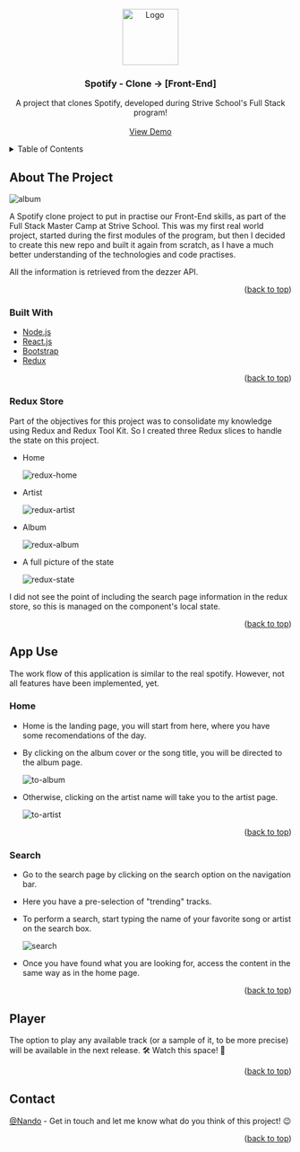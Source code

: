 <div id="top"></div>

<!-- PROJECT LOGO -->
<br />
<div align="center">
  <a href="https://github.com/Nando-C/StriveM7D5">
    <img src="public/assets/spotify-logo.png" alt="Logo" height="100">
  </a>

<h3 align="center">Spotify - Clone  -> [Front-End]</h3>

  <p align="center">
    A project that clones Spotify, developed during Strive School's Full Stack program!
    <br />
    <br />
    <a href="https://nandotify.vercel.app/">View Demo</a>
    <!-- ·
    <a href="https://github.com/Nando-C/Buildweek2/issues">Report Bug</a> -->
  </p>
</div>

<!-- TABLE OF CONTENTS -->
<details>
  <summary>Table of Contents</summary>
  <ol>
    <li>
      <a href="#about-the-project">About The Project</a>
      <ul>
        <li><a href="#built-with">Built With</a></li>
        <li><a href="#redux-store">Redux Store</a>
      </ul>
    </li>
    <li><a href="#app-use">App Use</a>
     <ul>
        <li><a href="#home">Home</a></li>
        <li><a href="#search">Search</a></li>
      </ul>
    </li>
    <li><a href="#player">Player</a></li>
    <li><a href="#contact">Contact</a></li>
  </ol>
</details>

<!-- ABOUT THE PROJECT -->

## About The Project

<img src="public/assets/nandotify-screenshot.png" alt="album">

A Spotify clone project to put in practise our Front-End skills, as part of the Full Stack Master Camp at Strive School. This was my first real world project, started during the first modules of the program, but then I decided to create this new repo and built it again from scratch, as I have a much better understanding of the technologies and code practises.

All the information is retrieved from the dezzer API.

<p align="right">(<a href="#top">back to top</a>)</p>

### Built With

- [Node.js](https://nodejs.org/)
- [React.js](https://reactjs.org/)
- [Bootstrap](https://getbootstrap.com)
- [Redux](https://redux.js.org/)

<p align="right">(<a href="#top">back to top</a>)</p>

### Redux Store

Part of the objectives for this project was to consolidate my knowledge using Redux and Redux Tool Kit. So I created three Redux slices to handle the state on this project.

- Home

    <img src="public/assets/redux-home.png" alt="redux-home">

- Artist

    <img src="public/assets/redux-artist.png" alt="redux-artist">

- Album

    <img src="public/assets/redux-album.png" alt="redux-album">

- A full picture of the state

    <img src="public/assets/redux-graph.png" alt="redux-state">

I did not see the point of including the search page information in the redux store, so this is managed on the component's local state.

<p align="right">(<a href="#top">back to top</a>)</p>

<!-- USAGE EXAMPLES -->

## App Use

The work flow of this application is similar to the real spotify. However, not all features have been implemented, yet.

### Home

- Home is the landing page, you will start from here, where you have some recomendations of the day.
- By clicking on the album cover or the song title, you will be directed to the album page.

    <img src="public/assets/home-album.gif" alt="to-album">

- Otherwise, clicking on the artist name will take you to the artist page.

    <img src="public/assets/home-artist.gif" alt="to-artist">

<p align="right">(<a href="#top">back to top</a>)</p>

### Search

- Go to the search page by clicking on the search option on the navigation bar.
- Here you have a pre-selection of "trending" tracks.
- To perform a search, start typing the name of your favorite song or artist on the search box.

    <img src="public/assets/search.gif" alt="search">

- Once you have found what you are looking for, access the content in the same way as in the home page.

<p align="right">(<a href="#top">back to top</a>)</p>

<!-- CONTACT -->

## Player

The option to play any available track (or a sample of it, to be more precise) will be available in the next release. 🛠 Watch this space! 👀

<p align="right">(<a href="#top">back to top</a>)</p>

## Contact

[@Nando](https://hernando-crespo.vercel.app/) - Get in touch and let me know what do you think of this project! 😉

<p align="right">(<a href="#top">back to top</a>)</p>
